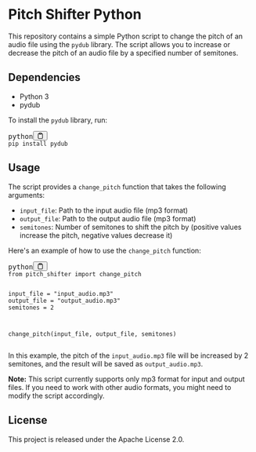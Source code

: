 <div class="min-h-[20px] flex flex-col items-start gap-4 whitespace-pre-wrap"><div class="markdown prose w-full break-words dark:prose-invert light"><h1>Pitch Shifter Python</h1><p>This repository contains a simple Python script to change the pitch of an audio file using the <code>pydub</code> library. The script allows you to increase or decrease the pitch of an audio file by a specified number of semitones.</p><h2>Dependencies</h2><ul><li>Python 3</li><li>pydub</li></ul><p>To install the <code>pydub</code> library, run:</p><pre><div class="bg-black rounded-md mb-4"><div class="flex items-center relative text-gray-200 bg-gray-800 px-4 py-2 text-xs font-sans justify-between rounded-t-md"><span>python</span><button class="flex ml-auto gap-2"><svg stroke="currentColor" fill="none" stroke-width="2" viewBox="0 0 24 24" stroke-linecap="round" stroke-linejoin="round" class="h-4 w-4" height="1em" width="1em" xmlns="http://www.w3.org/2000/svg"><path d="M16 4h2a2 2 0 0 1 2 2v14a2 2 0 0 1-2 2H6a2 2 0 0 1-2-2V6a2 2 0 0 1 2-2h2"></path><rect x="8" y="2" width="8" height="4" rx="1" ry="1"></rect></svg></button></div><div class="p-4 overflow-y-auto"><code class="!whitespace-pre hljs language-python">pip install pydub
</code></div></div></pre><h2>Usage</h2><p>The script provides a <code>change_pitch</code> function that takes the following arguments:</p><ul><li><code>input_file</code>: Path to the input audio file (mp3 format)</li><li><code>output_file</code>: Path to the output audio file (mp3 format)</li><li><code>semitones</code>: Number of semitones to shift the pitch by (positive values increase the pitch, negative values decrease it)</li></ul><p>Here's an example of how to use the <code>change_pitch</code> function:</p><pre><div class="bg-black rounded-md mb-4"><div class="flex items-center relative text-gray-200 bg-gray-800 px-4 py-2 text-xs font-sans justify-between rounded-t-md"><span>python</span><button class="flex ml-auto gap-2"><svg stroke="currentColor" fill="none" stroke-width="2" viewBox="0 0 24 24" stroke-linecap="round" stroke-linejoin="round" class="h-4 w-4" height="1em" width="1em" xmlns="http://www.w3.org/2000/svg"><path d="M16 4h2a2 2 0 0 1 2 2v14a2 2 0 0 1-2 2H6a2 2 0 0 1-2-2V6a2 2 0 0 1 2-2h2"></path><rect x="8" y="2" width="8" height="4" rx="1" ry="1"></rect></svg></button></div><div class="p-4 overflow-y-auto"><code class="!whitespace-pre hljs language-python"><span class="hljs-keyword">from</span> pitch_shifter <span class="hljs-keyword">import</span> change_pitch

input_file = <span class="hljs-string">"input_audio.mp3"</span>
output_file = <span class="hljs-string">"output_audio.mp3"</span>
semitones = <span class="hljs-number">2</span>

change_pitch(input_file, output_file, semitones)
</code></div></div></pre><p>In this example, the pitch of the <code>input_audio.mp3</code> file will be increased by 2 semitones, and the result will be saved as <code>output_audio.mp3</code>.</p><p><strong>Note:</strong> This script currently supports only mp3 format for input and output files. If you need to work with other audio formats, you might need to modify the script accordingly.</p><h2>License</h2><p>This project is released under the Apache License 2.0.</p></div></div>
